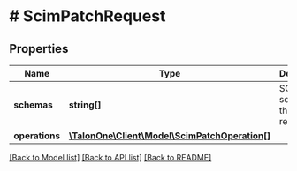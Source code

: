 # # ScimPatchRequest

## Properties

Name | Type | Description | Notes
------------ | ------------- | ------------- | -------------
**schemas** | **string[]** | SCIM schema for the given resource. | [optional] 
**operations** | [**\TalonOne\Client\Model\ScimPatchOperation[]**](ScimPatchOperation.md) |  | 

[[Back to Model list]](../../README.md#documentation-for-models) [[Back to API list]](../../README.md#documentation-for-api-endpoints) [[Back to README]](../../README.md)



